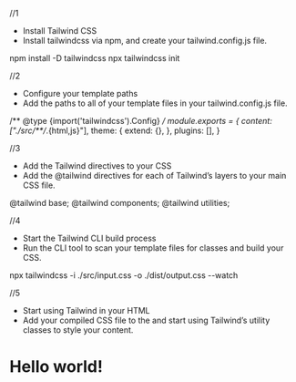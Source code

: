//1 
- Install Tailwind CSS
- Install tailwindcss via npm, and create your tailwind.config.js file.

npm install -D tailwindcss
npx tailwindcss init


//2
- Configure your template paths
- Add the paths to all of your template files in your tailwind.config.js file.

/** @type {import('tailwindcss').Config} */
module.exports = {
  content: ["./src/**/*.{html,js}"],
  theme: {
    extend: {},
  },
  plugins: [],
}


//3
- Add the Tailwind directives to your CSS
- Add the @tailwind directives for each of Tailwind’s layers to your main CSS file.

@tailwind base;
@tailwind components;
@tailwind utilities;


//4
- Start the Tailwind CLI build process
- Run the CLI tool to scan your template files for classes and build your CSS.

npx tailwindcss -i ./src/input.css -o ./dist/output.css --watch




//5
- Start using Tailwind in your HTML
- Add your compiled CSS file to the <head> and start using Tailwind’s utility classes to style your content.

<!doctype html>
<html>
<head>
  <meta charset="UTF-8">
  <meta name="viewport" content="width=device-width, initial-scale=1.0">
  <link href="/dist/output.css" rel="stylesheet">
</head>
<body>
  <h1 class="text-3xl font-bold underline">
    Hello world!
  </h1>
</body>
</html>